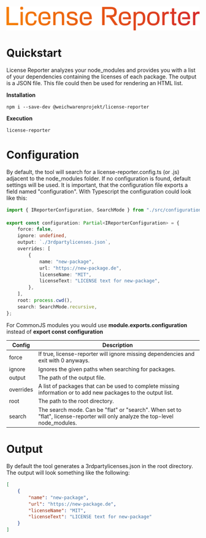 <div align="center">
    <br>
    <img src="assets/logo.png" width="550" alt=""/>
</div>

# Quickstart

License Reporter analyzes your node_modules and provides you with a list of your dependencies containing the licenses of
each package. The output is a JSON file. This file could then be used for rendering an HTML list.

**Installation**

```
npm i --save-dev @weichwarenprojekt/license-reporter
```

**Execution**

```bash
license-reporter
```

# Configuration

By default, the tool will search for a license-reporter.config.ts (or .js) adjacent to the node_modules folder. If no
configuration is found, default settings will be used. It is important, that the configuration file exports a field
named "configuration". With Typescript the configuration could look like this:

```ts
import { IReporterConfiguration, SearchMode } from "./src/configuration";

export const configuration: Partial<IReporterConfiguration> = {
    force: false,
    ignore: undefined,
    output: `./3rdpartylicenses.json`,
    overrides: [
        {
            name: "new-package",
            url: "https://new-package.de",
            licenseName: "MIT",
            licenseText: "LICENSE text for new-package",
        },
    ],
    root: process.cwd(),
    search: SearchMode.recursive,
};
```

For CommonJS modules you would use **module.exports.configuration** instead of **export const configuration**

| Config    | Description                                                                                                                    |
| --------- | ------------------------------------------------------------------------------------------------------------------------------ |
| force     | If true, license-reporter will ignore missing dependencies and exit with 0 anyways.                                            |
| ignore    | Ignores the given paths when searching for packages.                                                                           |
| output    | The path of the output file.                                                                                                   |
| overrides | A list of packages that can be used to complete missing information or to add new packages to the output list.                 |
| root      | The path to the root directory.                                                                                                |
| search    | The search mode. Can be "flat" or "search". When set to "flat", license-reporter will only analyze the top-level node_modules. |

# Output

By default the tool generates a 3rdpartylicenses.json in the root directory. The output will look something like the
following:

```json
[
    {
        "name": "new-package",
        "url": "https://new-package.de",
        "licenseName": "MIT",
        "licenseText": "LICENSE text for new-package"
    }
]
```
